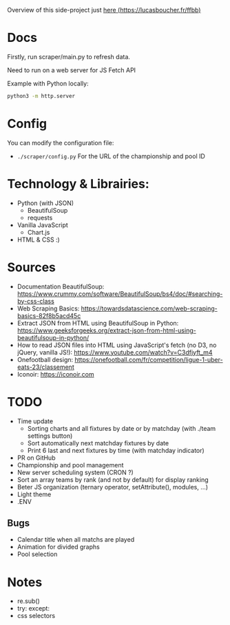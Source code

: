 Overview of this side-project just [here (https://lucasboucher.fr/ffbb)](https://lucasboucher.fr/ffbb/)


# Docs
Firstly, run scraper/main.py to refresh data.

Need to run on a web server for JS Fetch API

Example with Python locally:
```bash
python3 -m http.server
```

# Config
You can modify the configuration file:
- `./scraper/config.py` For the URL of the championship and pool ID

# Technology & Librairies:
- Python (with JSON)
    - BeautifulSoup
    - requests
- Vanilla JavaScript
    - Chart.js
- HTML & CSS :)

# Sources
- Documentation BeautifulSoup: https://www.crummy.com/software/BeautifulSoup/bs4/doc/#searching-by-css-class
- Web Scraping Basics: https://towardsdatascience.com/web-scraping-basics-82f8b5acd45c 
- Extract JSON from HTML using BeautifulSoup in Python: https://www.geeksforgeeks.org/extract-json-from-html-using-beautifulsoup-in-python/
- How to read JSON files into HTML using JavaScript's fetch (no D3, no jQuery, vanilla JS!): https://www.youtube.com/watch?v=C3dfjyft_m4 
- Onefootball design: https://onefootball.com/fr/competition/ligue-1-uber-eats-23/classement
- Iconoir: https://iconoir.com

# TODO
- Time update
    - Sorting charts and all fixtures by date or by matchday (with ./team settings button)
    - Sort automatically next matchday fixtures by date
    - Print 6 last and next fixtures by time (with matchday indicator)
- PR on GitHub
- Championship and pool management
- New server scheduling system (CRON ?)
- Sort an array teams by rank (and not by default) for display ranking
- Beter JS organization (ternary operator, setAttribute(), modules, ...)
- Light theme
- .ENV

## Bugs
- Calendar title when all matchs are played
- Animation for divided graphs
- Pool selection

# Notes
- re.sub()
- try: except:
- css selectors